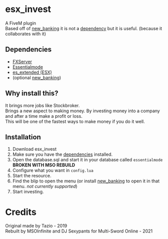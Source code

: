 # esx_invest
A FiveM plugin <br>
Based off of [new_banking](https://forum.fivem.net/t/release-new-banking-reskin/220487) it is not a [dependency](#dependencies) but it is useful. (because it collaborates with it)

## Dependencies

 - [FXServer](https://docs.fivem.net/server-manual/setting-up-a-server/)
 - [Essentialmode](https://forum.fivem.net/t/release-essentialmode-base/3665)
 - [es_extended (ESX)](https://forum.fivem.net/t/release-esx-base/39881)
 - (optional [new_banking](https://forum.fivem.net/t/release-new-banking-reskin/220487))

## Why install this?
It brings more jobs like Stockbroker. <br>
Brings a new aspect to making money. By investing money into a company and after a time make a profit or loss. <br>
This will be one of the fastest ways to make money if you do it well. <br>

## Installation
1. Download esx_invest
2. Make sure you have the [dependencies](#dependencies) installed.
3. Open the database.sql and start it in your database called `essentialmode` **BROKEN WITH MSO REBUILD**
4. Configure what you want in `config.lua`
5. Start the resource.
6. Find the blip to open the menu (or install [new_banking](https://forum.fivem.net/t/release-new-banking-reskin/220487) to open it in that menu. *not currently supported*)
7. Start investing.

# Credits
Original made by Tazio - 2019 <br>
Rebuilt by MSOInfinite and DJ Sexypants for Multi-Sword Online - 2021
